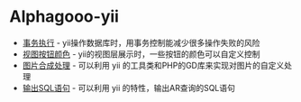 # Alphagooo-yii


- [事务执行](files/事务执行.md) - yii操作数据库时，用事务控制能减少很多操作失败的风险
- [视图按钮颜色](files/视图按钮颜色.md) - yii的视图层展示时，一些按钮的颜色可以自定义控制
- [图片合成处理](files/图片合成处理.md) - 可以利用 yii 的工具类和PHP的GD库来实现对图片的自定义处理
- [输出SQL语句](files/输出SQL语句.md) - 可以利用 yii 的特性，输出AR查询的SQL语句